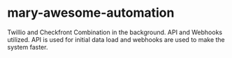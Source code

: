 # mary-awesome-automation
Twillio and Checkfront Combination in the background. API and Webhooks utilized. API is used for initial data load and webhooks are used to make the system faster.
